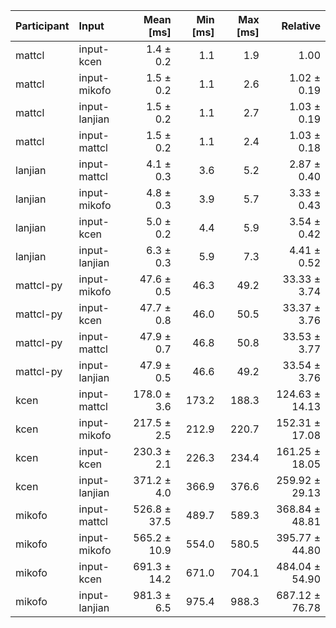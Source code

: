 | Participant | Input | Mean [ms] | Min [ms] | Max [ms] | Relative |
|:---|:---|---:|---:|---:|---:|
| mattcl | input-kcen | 1.4 ± 0.2 | 1.1 | 1.9 | 1.00 |
| mattcl | input-mikofo | 1.5 ± 0.2 | 1.1 | 2.6 | 1.02 ± 0.19 |
| mattcl | input-lanjian | 1.5 ± 0.2 | 1.1 | 2.7 | 1.03 ± 0.19 |
| mattcl | input-mattcl | 1.5 ± 0.2 | 1.1 | 2.4 | 1.03 ± 0.18 |
| lanjian | input-mattcl | 4.1 ± 0.3 | 3.6 | 5.2 | 2.87 ± 0.40 |
| lanjian | input-mikofo | 4.8 ± 0.3 | 3.9 | 5.7 | 3.33 ± 0.43 |
| lanjian | input-kcen | 5.0 ± 0.2 | 4.4 | 5.9 | 3.54 ± 0.42 |
| lanjian | input-lanjian | 6.3 ± 0.3 | 5.9 | 7.3 | 4.41 ± 0.52 |
| mattcl-py | input-mikofo | 47.6 ± 0.5 | 46.3 | 49.2 | 33.33 ± 3.74 |
| mattcl-py | input-kcen | 47.7 ± 0.8 | 46.0 | 50.5 | 33.37 ± 3.76 |
| mattcl-py | input-mattcl | 47.9 ± 0.7 | 46.8 | 50.8 | 33.53 ± 3.77 |
| mattcl-py | input-lanjian | 47.9 ± 0.5 | 46.6 | 49.2 | 33.54 ± 3.76 |
| kcen | input-mattcl | 178.0 ± 3.6 | 173.2 | 188.3 | 124.63 ± 14.13 |
| kcen | input-mikofo | 217.5 ± 2.5 | 212.9 | 220.7 | 152.31 ± 17.08 |
| kcen | input-kcen | 230.3 ± 2.1 | 226.3 | 234.4 | 161.25 ± 18.05 |
| kcen | input-lanjian | 371.2 ± 4.0 | 366.9 | 376.6 | 259.92 ± 29.13 |
| mikofo | input-mattcl | 526.8 ± 37.5 | 489.7 | 589.3 | 368.84 ± 48.81 |
| mikofo | input-mikofo | 565.2 ± 10.9 | 554.0 | 580.5 | 395.77 ± 44.80 |
| mikofo | input-kcen | 691.3 ± 14.2 | 671.0 | 704.1 | 484.04 ± 54.90 |
| mikofo | input-lanjian | 981.3 ± 6.5 | 975.4 | 988.3 | 687.12 ± 76.78 |
